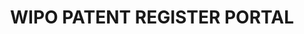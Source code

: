 ---
layout: default
cost: None
description: The WIPO's Patent Register Portal gives details of the availability of
  online patent registers by country / jurisdiction, as well as their search functionalities
  and the type of information they provide.
last_edit: Mon, 19 Jun 2023 16:42:23 GMT
location: https://www.wipo.int/patent_register_portal/en/index.html
maintained_by: WIPO
open_access: 'TRUE'
record_creation_timestamp: 10/13/2021
shortname: patent_register
tags:
- geography
- index
- patents
title: WIPO PATENT REGISTER PORTAL
uuid: fc08c62e-5eae-4831-9eae-4a59276e29fc
versioning: 'FALSE'
---